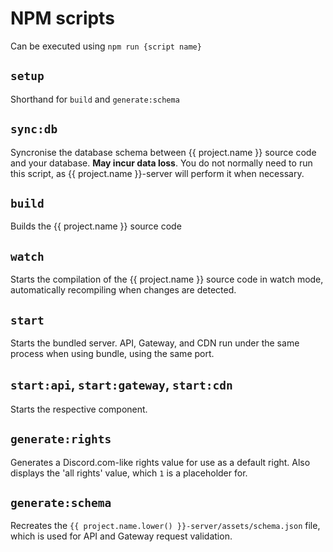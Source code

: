 # NPM scripts

Can be executed using `npm run {script name}`

## `setup`

Shorthand for `build` and `generate:schema`

## `sync:db`

Syncronise the database schema between {{ project.name }} source code and your database.
**May incur data loss**. You do not normally need to run this script, as {{ project.name }}-server will perform it when necessary.

## `build`

Builds the {{ project.name }} source code

## `watch`

Starts the compilation of the {{ project.name }} source code in watch mode, automatically recompiling when changes are detected.

## `start`

Starts the bundled server. API, Gateway, and CDN run under the same process when using bundle, using the same port.

## `start:api`, `start:gateway`, `start:cdn`

Starts the respective component.

## `generate:rights`

Generates a Discord.com-like rights value for use as a default right.
Also displays the 'all rights' value, which `1` is a placeholder for.

## `generate:schema`

Recreates the `{{ project.name.lower() }}-server/assets/schema.json` file, which is used for API and Gateway request validation.

